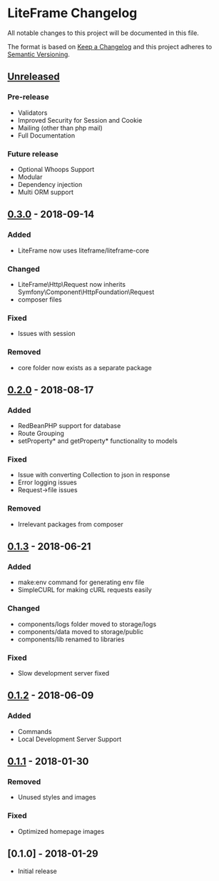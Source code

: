 # LiteFrame Changelog
All notable changes to this project will be documented in this file.

The format is based on [Keep a Changelog](http://keepachangelog.com/en/1.0.0/)
and this project adheres to [Semantic Versioning](http://semver.org/spec/v2.0.0.html).


## [Unreleased]
### Pre-release
- Validators
- Improved Security for Session and Cookie
- Mailing (other than php mail)
- Full Documentation
### Future release
- Optional Whoops Support
- Modular
- Dependency injection
- Multi ORM support


## [0.3.0] - 2018-09-14
### Added
- LiteFrame now uses liteframe/liteframe-core

### Changed
- LiteFrame\Http\Request now inherits Symfony\Component\HttpFoundation\Request
- composer files

### Fixed
- Issues with session

### Removed
- core folder now exists as a separate package


## [0.2.0] - 2018-08-17
### Added
- RedBeanPHP support for database
- Route Grouping
- setProperty* and getProperty* functionality to models

### Fixed
- Issue with converting Collection to json in response
- Error logging issues
- Request->file issues

### Removed
- Irrelevant packages from composer


## [0.1.3] - 2018-06-21
### Added
- make:env command for generating env file
- SimpleCURL for making cURL requests easily

### Changed
- components/logs folder moved to storage/logs
- components/data moved to storage/public
- components/lib renamed to libraries

### Fixed
- Slow development server fixed


## [0.1.2] - 2018-06-09
### Added
- Commands
- Local Development Server Support

## [0.1.1] - 2018-01-30
### Removed
- Unused styles and images

### Fixed
- Optimized homepage images

## [0.1.0] - 2018-01-29
- Initial release

[Unreleased]: https://github.com/avonnadozie/LiteFrame/compare/v0.3.0...HEAD
[0.1.1]: https://github.com/avonnadozie/LiteFrame/compare/v0.1.0...v0.1.1
[0.1.2]: https://github.com/avonnadozie/LiteFrame/compare/v0.1.1...v0.1.2
[0.1.3]: https://github.com/avonnadozie/LiteFrame/compare/v0.1.2...v0.1.3
[0.2.0]: https://github.com/avonnadozie/LiteFrame/compare/v0.1.3...v0.2.0
[0.3.0]: https://github.com/avonnadozie/LiteFrame/compare/v0.2.0...v0.3.0